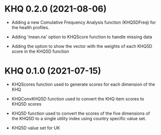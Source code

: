 
# KHQ 0.2.0 (2021-08-06)

* Adding a new Comulative Frequency Analysis function (KHQ5DFreq) for the health profiles. 

* Adding 'mean.na' option to KHQScore function to handle missing data

* Adding the option to show the vector with the weights of each KHQ5D score in the KHQ5D function


# KHQ 0.1.0 (2021-07-15)

* KHQScores function used to generate scores for each dimension of the KHQ

* KHQConvKHQ5D function used to convert the KHQ item scores to KHQ5D scores

* KHQ5D function used to convert the scores of the five dimensions of the KHQ5D 
to a single utility index using country specific value set.

* KHQ5D value set for UK
